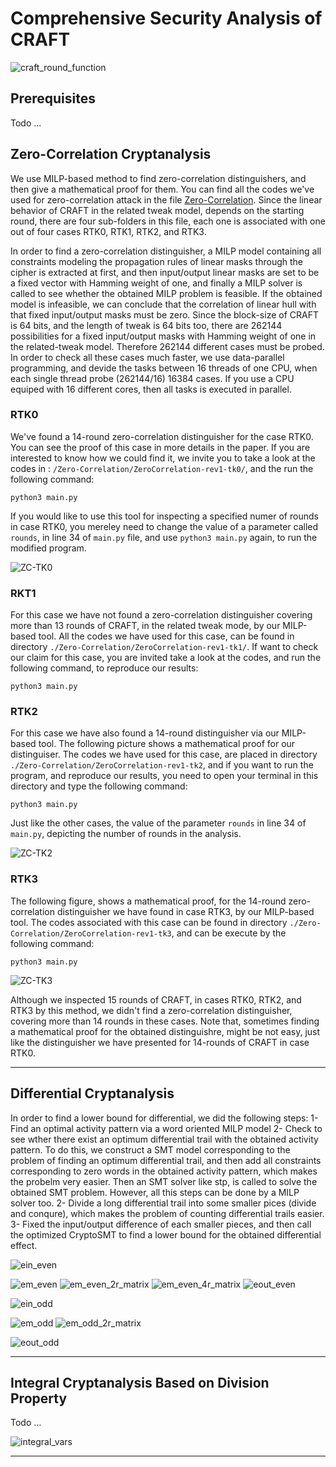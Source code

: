 # Comprehensive Security Analysis of CRAFT

![craft_round_function](/Images/CRAFT/craft_round_function.svg "A Round of CRAFT")

## Prerequisites
 Todo ...

## Zero-Correlation Cryptanalysis

We use MILP-based method to find zero-correlation distinguishers, and then give a mathematical proof for them. You can find all the codes we've used for zero-correlation attack in the file [Zero-Correlation](https://github.com/hadipourh/craftanalysis/tree/master/Zero-Correlation). Since the linear behavior of CRAFT in the related tweak model, depends on the starting round, there are four sub-folders in this file, each one is associated with one out of four cases RTK0, RTK1, RTK2, and RTK3.

In order to find a zero-correlation distinguisher, a MILP model containing all constraints modeling the propagation rules of linear masks through the cipher is extracted at first, and then input/output linear masks are set to be a fixed vector with Hamming weight of one, and finally a MILP solver is called to see whether the obtained MILP problem is feasible. If the obtained model is infeasible, we can conclude that the correlation of linear hull with that fixed input/output masks must be zero. Since the block-size of CRAFT is 64 bits, and the length of tweak is 64 bits too, there are 262144 possibilities for a fixed input/output masks with Hamming weight of one in the related-tweak model. Therefore 262144 different cases must be probed. In order to check all these cases much faster, we use data-parallel programming, and devide the tasks between 16 threads of one CPU, when each single thread probe (262144/16) 16384 cases. If you use a CPU equiped with 16 different cores, then all tasks is executed in parallel. 

### RTK0

We've found a 14-round zero-correlation distinguisher for the case RTK0. You can see the proof of this case in more details in the paper. If you are interested to know how we could find it, we invite you to take a look at the codes in : `/Zero-Correlation/ZeroCorrelation-rev1-tk0/`, and the run the following command:
```
python3 main.py
```
If you would like to use this tool for inspecting a specified numer of rounds in case RTK0, you mereley need to change the value of a parameter called `rounds`, in line 34 of `main.py` file, and use `python3 main.py` again, to run the modified program. 

![ZC-TK0](/Images/ZeroCorrelation/zc_14rounds_rt0.svg)

### RKT1
For this case we have not found a zero-correlation distinguisher covering more than 13 rounds of CRAFT, in the related tweak mode, by our MILP-based tool. All the codes we have used for this case, can be found in directory `./Zero-Correlation/ZeroCorrelation-rev1-tk1/`. If want to check our claim for this case, you are invited take a look at the codes, and run the following command, to reproduce our results:
```
python3 main.py
```
### RTK2

For this case we have also found a 14-round distinguisher via our MILP-based tool. The following picture shows a mathematical proof for our distinguiser. The codes we have used for this case, are placed in directory `./Zero-Correlation/ZeroCorrelation-rev1-tk2`, and if you want to run the program, and reproduce our results, you need to open your terminal in this directory and type the following command: 
```
python3 main.py
```
Just like the other cases, the value of the parameter `rounds` in line 34 of `main.py`, depicting the number of rounds in the analysis. 

![ZC-TK2](/Images/ZeroCorrelation/ZC-TK2-14Rounds.svg "Linear Equivalent of CRAFT")

### RTK3
The following figure, shows a mathematical proof, for the 14-round zero-correlation distinguisher we have found in case RTK3, by our MILP-based tool. The codes associated with this case can be found in directory `./Zero-Correlation/ZeroCorrelation-rev1-tk3`, and can be execute by the following command:
```
python3 main.py
```
![ZC-TK3](/Images/ZeroCorrelation/ZC-TK3-14Rounds.svg "Linear Equivalent of CRAFT")

Although we inspected 15 rounds of CRAFT, in cases RTK0, RTK2, and RTK3 by this method, we didn't find a zero-correlation distinguisher, covering more than 14 rounds in these cases. Note that, sometimes finding a mathematical proof for the obtained distinguishre, might be not easy, just like the distinguisher we have presented for 14-rounds of CRAFT in case RTK0. 

---

## Differential Cryptanalysis

In order to find a lower bound for differential, we did the following steps:
1- Find an optimal activity pattern via a word oriented MILP model
2- Check to see wther there exist an optimum differential trail with the obtained activity pattern. To do this, we construct a SMT model corresponding to the problem of finding an optimum differential trail, and then add all constraints corresponding to zero words in the obtained activity pattern, which makes the probelm very easier. Then an SMT solver like stp, is called to solve the obtained SMT problem. However, all this steps can be done by a MILP solver too. 
2- Divide a long differential trail into some smaller pices (divide and conqure), which makes the problem of counting differential trails easier. 
3- Fixed the input/output difference of each smaller pieces, and then call the optimized CryptoSMT to find a lower bound for the obtained differential effect.

![ein_even](/Images/Even/ein_even_new.svg)

![em_even](/Images/Even/em_even_new.svg)
![em_even_2r_matrix](/Results-Diff-ST/Even/em_even_2r.svg)
![em_even_4r_matrix](/Results-Diff-ST/Even/em_even_4r.svg)
![eout_even](/Images/Even/eout_even_new.svg)

![ein_odd](/Images/Odd/ein_odd_new.svg)

![em_odd](/Images/Odd/em_odd_new.svg)
![em_odd_2r_matrix](/Results-Diff-ST/Odd/em_odd_2r.svg)

![eout_odd](/Images/Odd/eout_odd_new.svg)

---

## Integral Cryptanalysis Based on Division Property

Todo ...

![integral_vars](/Images/Integral/craft_integral_vars.svg)

---
